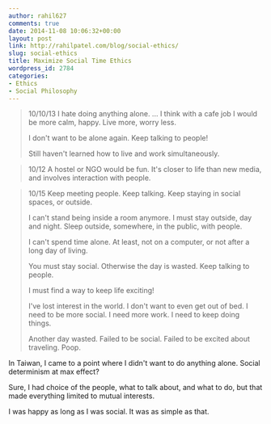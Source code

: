 ```yaml
---
author: rahil627
comments: true
date: 2014-11-08 10:06:32+00:00
layout: post
link: http://rahilpatel.com/blog/social-ethics/
slug: social-ethics
title: Maximize Social Time Ethics
wordpress_id: 2784
categories:
- Ethics
- Social Philosophy
---
```


<blockquote>10/10/13
I hate doing anything alone.
...
I think with a cafe job I would be more calm, happy. Live more, worry less.

I don't want to be alone again. Keep talking to people!

Still haven't learned how to live and work simultaneously.</blockquote>









<blockquote>10/12
A hostel or NGO would be fun. It's closer to life than new media, and involves interaction with people.</blockquote>









<blockquote>10/15
Keep meeting people. Keep talking. Keep staying in social spaces, or outside.

I can't stand being inside a room anymore. I must stay outside, day and night. Sleep outside, somewhere, in the public, with people.

I can't spend time alone. At least, not on a computer, or not after a long day of living.

You must stay social. Otherwise the day is wasted. Keep talking to people.

I must find a way to keep life exciting!

I've lost interest in the world. I don't want to even get out of bed. I need to be more social. I need more work. I need to keep doing things.

Another day wasted. Failed to be social. Failed to be excited about traveling. Poop.</blockquote>







In Taiwan, I came to a point where I didn't want to do anything alone. Social determinism at max effect?

Sure, I had choice of the people, what to talk about, and what to do, but that made everything limited to mutual interests.

I was happy as long as I was social. It was as simple as that.
